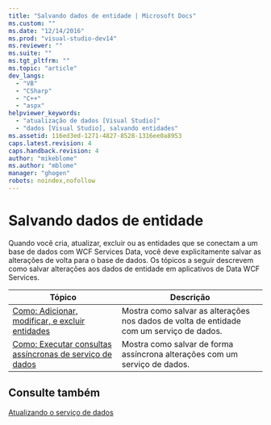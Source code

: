 ```yaml
---
title: "Salvando dados de entidade | Microsoft Docs"
ms.custom: ""
ms.date: "12/14/2016"
ms.prod: "visual-studio-dev14"
ms.reviewer: ""
ms.suite: ""
ms.tgt_pltfrm: ""
ms.topic: "article"
dev_langs: 
  - "VB"
  - "CSharp"
  - "C++"
  - "aspx"
helpviewer_keywords: 
  - "atualização de dados [Visual Studio]"
  - "dados [Visual Studio], salvando entidades"
ms.assetid: 116ed3ed-1271-4827-8528-1316ee0a8953
caps.latest.revision: 4
caps.handback.revision: 4
author: "mikeblome"
ms.author: "mblome"
manager: "ghogen"
robots: noindex,nofollow
---
```

# Salvando dados de entidade
Quando você cria, atualizar, excluir ou as entidades que se conectam a um base de dados com WCF Services Data, você deve explicitamente salvar as alterações de volta para o base de dados.  Os tópicos a seguir descrevem como salvar alterações aos dados de entidade em aplicativos de Data WCF Services.  
  
|Tópico|Descrição|  
|------------|---------------|  
|[Como: Adicionar, modificar, e excluir entidades](../Topic/How%20to:%20Add,%20Modify,%20and%20Delete%20Entities%20\(WCF%20Data%20Services\).md)|Mostra como salvar as alterações nos dados de volta de entidade com um serviço de dados.|  
|[Como: Executar consultas assíncronas de serviço de dados](../Topic/How%20to:%20Execute%20Asynchronous%20Data%20Service%20Queries%20\(WCF%20Data%20Services\).md)|Mostra como salvar de forma assíncrona alterações com um serviço de dados.|  
  
## Consulte também  
 [Atualizando o serviço de dados](../Topic/Updating%20the%20Data%20Service%20\(WCF%20Data%20Services\).md)